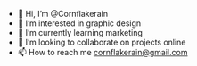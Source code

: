 - 👋 Hi, I’m @Cornflakerain
- 👀 I’m interested in graphic design
- 🌱 I’m currently learning marketing
- 💞️ I’m looking to collaborate on projects online
- 📫 How to reach me cornflakerain@gmail.com

<!---
Cornflakerain/Cornflakerain is a ✨ special ✨ repository because its `README.md` (this file) appears on your GitHub profile.
You can click the Preview link to take a look at your changes.
--->
